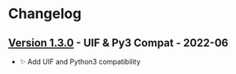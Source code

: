 # Changelog

## [Version 1.3.0](https://github.com/dataiku/dss-plugin-nlp-summarization/releases/tag/v1.3.0) - UIF & Py3 Compat - 2022-06

- ✨ Add UIF and Python3 compatibility
